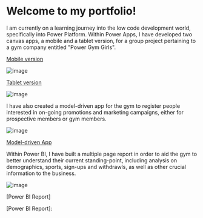 # Welcome to my portfolio! 

I am currently on a learning journey into the low code development world, specifically into Power Platform. 
Within Power Apps, I have developed two canvas apps, a mobile and a tablet version, for a group project pertaining to a gym company entitled "Power Gym Girls". 

[Mobile version]

![image](https://github.com/sofiaagmp/Portfolio/assets/160232609/db406ba1-2fd7-4ba7-85cb-5ba5bbe0bdf5)

[Tablet version]

![image](https://github.com/sofiaagmp/Portfolio/assets/160232609/f7746498-9775-4059-baaf-91211ca7e2ab)


I have also created a model-driven app for the gym to register people interested in on-going promotions and marketing campaigns, either for prospective members or gym members. 

![image](https://github.com/sofiaagmp/Portfolio/assets/160232609/04628f75-2bd3-477b-92d8-986eff025881)

[Model-driven  App]

Within Power BI, I have built a multiple page report in order to aid the gym to better understand their current standing-point, including analysis on demographics, sports, sign-ups and withdrawls, as well as other crucial information to the business. 

![image](https://github.com/sofiaagmp/Portfolio/assets/160232609/180965e6-a6a3-4669-9f3f-35c640984e1c)

[Power BI Report]

[Mobile version]:https://github.com/sofiaagmp/Portfolio/blob/main/PGG_Canvas_App_Mobile.md
[Tablet version]: https://github.com/sofiaagmp/Portfolio/blob/main/PGG_Canvas_App_Tablet.md
[model-driven App]: https://github.com/sofiaagmp/Portfolio/blob/main/PGG_Model_Driven_App.md
[Power BI Report]: 


